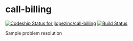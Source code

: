 # call-billing
[ ![Codeship Status for jlopezinc/call-billing](https://codeship.com/projects/f71e2110-ccef-0133-d185-52da38bdcaf6/status?branch=master)](https://codeship.com/projects/140379)	[![Build Status](https://travis-ci.org/jlopezinc/call-billing.svg?branch=master)](https://travis-ci.org/jlopezinc/call-billing)

Sample problem resolution
